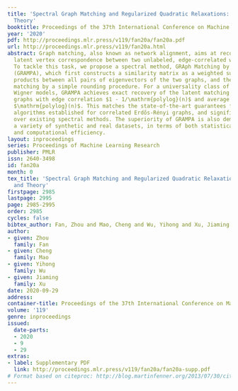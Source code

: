 ```yaml
---
title: 'Spectral Graph Matching and Regularized Quadratic Relaxations: Algorithm and
  Theory'
booktitle: Proceedings of the 37th International Conference on Machine Learning
year: '2020'
pdf: http://proceedings.mlr.press/v119/fan20a/fan20a.pdf
url: http://proceedings.mlr.press/v119/fan20a.html
abstract: Graph matching, also known as network alignment, aims at recovering the
  latent vertex correspondence between two unlabeled, edge-correlated weighted graphs.
  To tackle this task, we propose a spectral method, GRAph Matching by Pairwise eigen-Alignments
  (GRAMPA), which first constructs a similarity matrix as a weighted sum of outer
  products between all pairs of eigenvectors of the two graphs, and then outputs a
  matching by a simple rounding procedure. For a universality class of correlated
  Wigner models, GRAMPA achieves exact recovery of the latent matching between two
  graphs with edge correlation $1 - 1/\mathrm{polylog}(n)$ and average degree at least
  $\mathrm{polylog}(n)$. This matches the state-of-the-art guarantees for polynomial-time
  algorithms established for correlated Erdős-Rényi graphs, and significantly improves
  over existing spectral methods. The superiority of GRAMPA is also demonstrated on
  a variety of synthetic and real datasets, in terms of both statistical accuracy
  and computational efficiency.
layout: inproceedings
series: Proceedings of Machine Learning Research
publisher: PMLR
issn: 2640-3498
id: fan20a
month: 0
tex_title: 'Spectral Graph Matching and Regularized Quadratic Relaxations: Algorithm
  and Theory'
firstpage: 2985
lastpage: 2995
page: 2985-2995
order: 2985
cycles: false
bibtex_author: Fan, Zhou and Mao, Cheng and Wu, Yihong and Xu, Jiaming
author:
- given: Zhou
  family: Fan
- given: Cheng
  family: Mao
- given: Yihong
  family: Wu
- given: Jiaming
  family: Xu
date: 2020-09-29
address: 
container-title: Proceedings of the 37th International Conference on Machine Learning
volume: '119'
genre: inproceedings
issued:
  date-parts:
  - 2020
  - 9
  - 29
extras:
- label: Supplementary PDF
  link: http://proceedings.mlr.press/v119/fan20a/fan20a-supp.pdf
# Format based on citeproc: http://blog.martinfenner.org/2013/07/30/citeproc-yaml-for-bibliographies/
---
```

